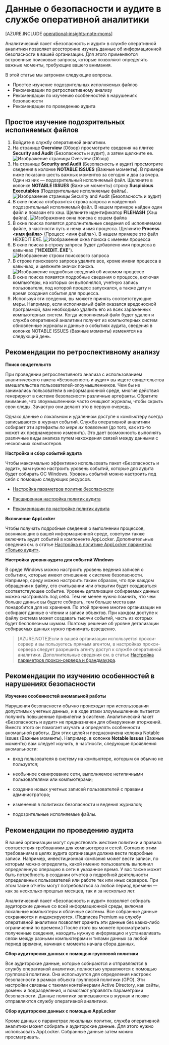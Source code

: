 <properties 
   pageTitle="Данные о безопасности и аудите в службе оперативной аналитики"
   description="Узнайте, как с помощью аналитического пакета «Безопасность и аудит» и встроенных поисковых запросов можно всесторонне изучать данные об информационной безопасности в вашей организации и определять важные моменты, требующие вашего внимания."
   services="operational-insights"
   documentationCenter=""
   authors="bandersmsft"
   manager="jwhit"
   editor="tysonn" /> 
<tags 
   ms.service="operational-insights"
   ms.devlang="na"
   ms.topic="article"
   ms.tgt_pltfrm="na"
   ms.workload="na"
   ms.date="04/30/2015"
   ms.author="banders" />

# Данные о безопасности и аудите в службе оперативной аналитики

[AZURE.INCLUDE [operational-insights-note-moms](../includes/operational-insights-note-moms.md)]

Аналитический пакет «Безопасность и аудит» в службе оперативной аналитики позволяет всесторонне изучать данные об информационной безопасности в вашей организации. Для этого применяются встроенные поисковые запросы, которые позволяют определять важные моменты, требующие вашего внимания.

В этой статье мы затронем следующие вопросы.

- Простое изучение подозрительных исполняемых файлов
- Рекомендации по ретроспективному анализу
- Рекомендации по изучению особенностей в нарушениях безопасности
- Рекомендации по проведению аудита

## Простое изучение подозрительных исполняемых файлов

1. Войдите в службу оперативной аналитики.
2. На странице **Overview** (Обзор) просмотрите сведения на плитке **Security and Audit** (Безопасность и аудит), а затем щелкните ее. ![Изображение страницы Overview (Обзор)](./media/operational-insights-security-audit/sec-audit-dash02.png)
3. На странице **Security and Audit** (Безопасность и аудит) просмотрите сведения в колонке **NOTABLE ISSUES** (Важные моменты). В примере ниже показано шесть важных моментов за сегодня и два за вчера. Один из них — подозрительный исполняемый файл. Щелкните в колонке **NOTABLE ISSUES** (Важные моменты) строку **Suspicious Executables** (Подозрительные исполняемые файлы). ![Изображение страницы Security and Audit (Безопасность и аудит)](./media/operational-insights-security-audit/sec-audit-dash03.png)
4. В окне поиска отобразится строка запроса и найденный подозрительный исполняемый файл. В нашем примере найден один файл и показан его хэш. Щелкните идентификатор **FILEHASH** (Хэш файла). ![Изображение окна поиска с хэшем файла](./media/operational-insights-security-audit/sec-audit-search01.png) 
5. В окне поиска появятся дополнительные сведения об исполняемом файле, в частности путь к нему и имя процесса. Щелкните **Process &lt;имя файла&gt;** (Процесс &lt;имя файла&gt;). В нашем примере это файл HEXEDIT.EXE. ![Изображение окна поиска с именем процесса](./media/operational-insights-security-audit/sec-audit-search02.png) 
6. В окне поиска в строку запроса будет добавлено имя процесса в кавычках ("**HEXEDIT. EXE**"). ![Изображение строки поискового запроса](./media/operational-insights-security-audit/sec-audit-search03.png)
7. В строке поискового запроса удалите все, кроме имени процесса в кавычках, и щелкните значок поиска. ![Изображение подробных сведений об искомом процессе](./media/operational-insights-security-audit/sec-audit-search04.png)
8. В окне поиска появятся подробные сведения о процессе, включая компьютеры, на которых он выполнялся, учетную запись пользователя, под которой процесс запускался, а также дату и время создания события для процесса.
9. Используя эти сведения, вы можете принять соответствующие меры. Например, если исполняемый файл оказался вредоносной программой, вам необходимо удалить его из всех зараженных компьютерных систем. Когда исполняемый файл будет удален и служба оперативной аналитики получит из компьютерных систем обновленные журналы и данные о событиях аудита, сведения в колонке NOTABLE ISSUES (Важные моменты) изменятся на следующий день.

## Рекомендации по ретроспективному анализу

**Поиск свидетельств**

При проведении ретроспективного анализа с использованием аналитического пакета «Безопасность и аудит» вы ищете свидетельства вмешательства пользователей-злоумышленников. Чем бы не занимались пользователи в информационной среде, многие действия генерируют в системе безопасности различные артефакты. Обратите внимание, что злоумышленники часто очищают журналы, чтобы скрыть свои следы. Зачастую они делают это в первую очередь.

Однако данные о локальном и удаленном доступе к компьютеру всегда записываются в журнал событий. Служба оперативной аналитики собирает эти артефакты *по мере их появления* (до того, как кто-то может их преднамеренно изменить). Это дает возможность выполнять различные виды анализа путем нахождения связей между данными с нескольких компьютеров.

**Настройка и сбор событий аудита**

Чтобы максимально эффективно использовать пакет «Безопасность и аудит», вам нужно настроить уровень событий, которые для аудита будет собирать ОС Windows. Уровень событий можно настроить под себя с помощью следующих ресурсов.

- [Настройка параметров политик безопасности](https://technet.microsoft.com/library/dn135243(v=ws.10).aspx)

- [Расширенная настройка политик аудита](https://technet.microsoft.com/library/jj852202(v=ws.10).aspx)

- [Рекомендации по настройке политик аудита](https://technet.microsoft.com/library/dn487457.aspx)

**Включение AppLocker**

Чтобы получать подробные сведения о выполнении процессов, возникающих в вашей информационной среде, советуем также включить аудит событий в компоненте AppLocker. Дополнительные сведения см. в статье [Настройка в политике AppLocker параметра «Только аудит»](https://technet.microsoft.com/library/hh994622.aspx).

**Настройка уровня аудита для событий Windows**

В среде Windows можно настроить уровень ведения записей о событиях, которые имеют отношение к системе безопасности. Например, среду можно настроить таким образом, что при каждом обращении к файлу, его считывании или открытии будет создаваться соответствующее событие. Уровень детализации собираемых данных можно настраивать под себя. Тем не менее нужно помнить, что чем больше данных вы будете собирать, тем больше места вам понадобится для их хранения. По этой причине многие организации не собирают данные о чтении и записи объектов. При каждом доступе к файлу система может создавать тысячи событий, часть из которых будет бесполезным шумом. Поэтому решение об уровне детализации собираемых данных нужно принимать взвешенно.

>[AZURE.NOTE]Если в вашей организации используется прокси-сервер и вы пользуетесь прямым агентом, в настройках прокси-сервера следует разрешить агенту доступ к службе оперативной аналитики. Дополнительные сведения см. в статье [Настройка параметров прокси-сервера и брандмауэра](operational-insights-proxy-firewall.md).

## Рекомендации по изучению особенностей в нарушениях безопасности

**Изучение особенностей аномальной работы**

Нарушения безопасности обычно происходят при использовании допустимых учетных данных, и в ходе атаки злоумышленник пытается получить повышенные привилегии в системе. Аналитический пакет «Безопасность и аудит» не предназначен для обнаружения вторжений. Вместо этого он помогает изучать и определять особенности аномальной работы. Для этих целей и предназначена колонка Notable Issues (Важные моменты). Например, в колонке **Notable Issues** (Важные моменты) вам следует изучить, в частности, следующие проявления аномальности:

- вход пользователя в систему на компьютере, которым он обычно не пользуется;

- необычное сканирование сети, выполняемое нетипичными пользователями или компьютерами;

- создание новых учетных записей пользователей с правами администратора;

- изменения в политиках безопасности и ведения журналов;

- подозрительные исполняемые файлы.

## Рекомендации по проведению аудита

В вашей организации могут существовать жесткие политики и правила соответствия требованиям для компьютеров и сетей. Согласно этим требованиям в целях аудита организация должна вести подробные записи. Например, инвестиционная компания может вести записи, по которым можно определить, какой именно пользователь выполнил определенную операцию в сети в указанное время. У вас также может быть потребность в создании отчетов о подробной деятельности определенных пользователей или работе тех или иных серверов. При этом такие отчеты могут потребоваться за любой период времени — как за несколько прошлых месяцев, так и за несколько лет.

Аналитический пакет «Безопасность и аудит» позволяет собирать аудиторские данные со всей информационной среды, включая локальные компьютеры и облачные системы. Все собранные данные сохраняются и индексируются. (Подписка Premium на службу оперативной аналитики позволяет хранить эти данные без каких-либо ограничений по времени.) После этого вы можете просматривать полученные сведения, находить нужную информацию и устанавливать связи между разными компьютерами и типами данных за любой период времени, начиная с момента начала сбора данных.

**Сбор аудиторских данных с помощью групповой политики**

Все аудиторские данные, которые собираются и отправляются в службу оперативной аналитики, полностью управляются с помощью групповой политики. Она используется для определения настроек безопасности в рамках объекта групповой политики (GPO). Эти настройки связаны с такими контейнерами Active Directory, как сайты, домены и подразделения, и помогают управлять параметрами безопасности. Данные политики записываются в журнал и позже отправляются службу оперативной аналитики.

**Сбор аудиторских данных с помощью AppLocker**

Кроме данных о параметрах локальных политик, служба оперативной аналитики может собирать и аудиторские данные. Для этого нужно использовать AppLocker. Собранные данные затем можно просматривать.

<!--HONumber=54-->